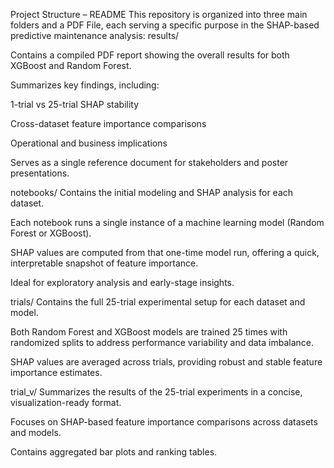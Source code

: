 Project Structure – README
This repository is organized into three main folders and a PDF File, each serving a specific purpose in the SHAP-based predictive maintenance analysis:
results/

Contains a compiled PDF report showing the overall results for both XGBoost and Random Forest.

Summarizes key findings, including:

1-trial vs 25-trial SHAP stability

Cross-dataset feature importance comparisons

Operational and business implications

Serves as a single reference document for stakeholders and poster presentations.

notebooks/
Contains the initial modeling and SHAP analysis for each dataset.

Each notebook runs a single instance of a machine learning model (Random Forest or XGBoost).

SHAP values are computed from that one-time model run, offering a quick, interpretable snapshot of feature importance.

Ideal for exploratory analysis and early-stage insights.

trials/
Contains the full 25-trial experimental setup for each dataset and model.

Both Random Forest and XGBoost models are trained 25 times with randomized splits to address performance variability and data imbalance.

SHAP values are averaged across trials, providing robust and stable feature importance estimates.

trial_v/
Summarizes the results of the 25-trial experiments in a concise, visualization-ready format.

Focuses on SHAP-based feature importance comparisons across datasets and models.

Contains aggregated bar plots and ranking tables.




